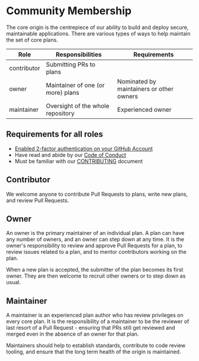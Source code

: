 # Community Membership

The core origin is the centrepiece of our ability to build and deploy
secure, maintainable applications. There are various types of ways to
help maintain the set of core plans.

| Role | Responsibilities | Requirements |
|------|------------------|--------------|
| contributor | Submitting PRs to plans |  |
| owner | Maintainer of one (or more) plans | Nominated by maintainers or other owners |
| maintainer | Oversight of the whole repository | Experienced owner |

## Requirements for all roles

- [Enabled 2-factor authentication on your GitHub Account](https://help.github.com/articles/about-two-factor-authentication/)
- Have read and abide by our [Code of Conduct](https://github.com/habitat-sh/habitat/blob/master/CODE_OF_CONDUCT.md)
- Must be familiar with our [CONTRIBUTING](CONTRIBUTING.md) document


## Contributor

We welcome anyone to contribute Pull Requests to plans, write new plans, and review Pull Requests. 

## Owner

An owner is the primary maintainer of an individual plan. A plan can have any number of owners, and an owner can step down at any time. It is the owner's responsibility to review and approve Pull Requests for a plan, to review issues related to a plan, and to mentor contributors working on the plan.

When a new plan is accepted, the submitter of the plan becomes its first owner. They are then welcome to recruit other owners or to step down as usual.

## Maintainer

A maintainer is an experienced plan author who has review privileges on every core plan. It is the responsibility of a maintainer to be the reviewer of last resort of a Pull Request - ensuring that PRs still get reviewed and merged even in the absence of an owner for that plan.

Maintainers should help to establish standards, contribute to code review tooling, and ensure that the long term health of the origin is maintained.
